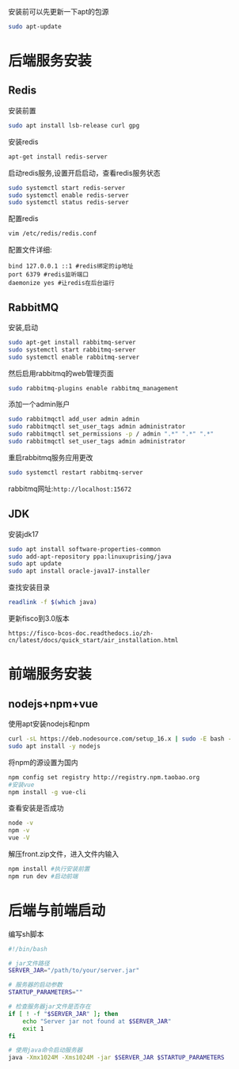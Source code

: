 安装前可以先更新一下apt的包源

```sh
sudo apt-update
```

# 后端服务安装

## Redis

安装前置

```sh
sudo apt install lsb-release curl gpg
```

安装redis

```sh
apt-get install redis-server
```

启动redis服务,设置开启启动，查看redis服务状态

```sh
sudo systemctl start redis-server
sudo systemctl enable redis-server
sudo systemctl status redis-server
```

配置redis

```sh
vim /etc/redis/redis.conf
```

配置文件详细:

```
bind 127.0.0.1 ::1 #redis绑定的ip地址
port 6379 #redis监听端口
daemonize yes #让redis在后台运行
```

## RabbitMQ

安装,启动

```sh
sudo apt-get install rabbitmq-server
sudo systemctl start rabbitmq-server
sudo systemctl enable rabbitmq-server
```

然后启用rabbitmq的web管理页面

```sh
sudo rabbitmq-plugins enable rabbitmq_management
```

添加一个admin账户

```sh
sudo rabbitmqctl add_user admin admin
sudo rabbitmqctl set_user_tags admin administrator
sudo rabbitmqctl set_permissions -p / admin ".*" ".*" ".*"
sudo rabbitmqctl set_user_tags admin administrator
```

重启rabbitmq服务应用更改

```sh
sudo systemctl restart rabbitmq-server
```

rabbitmq网址:`http://localhost:15672`

## JDK

安装jdk17

```sh
sudo apt install software-properties-common
sudo add-apt-repository ppa:linuxuprising/java
sudo apt update
sudo apt install oracle-java17-installer
```

查找安装目录

```sh
readlink -f $(which java)
```

更新fisco到3.0版本

```url
https://fisco-bcos-doc.readthedocs.io/zh-cn/latest/docs/quick_start/air_installation.html
```

# 前端服务安装

## nodejs+npm+vue

使用apt安装nodejs和npm

```sh
curl -sL https://deb.nodesource.com/setup_16.x | sudo -E bash -
sudo apt install -y nodejs
```

将npm的源设置为国内

```sh
npm config set registry http://registry.npm.taobao.org
#安装vue
npm install -g vue-cli
```

查看安装是否成功

```sh
node -v
npm -v
vue -V
```

解压front.zip文件，进入文件内输入

```sh
npm install #执行安装前置
npm run dev #启动前端
```

# 后端与前端启动

编写sh脚本

```sh
#!/bin/bash

# jar文件路径
SERVER_JAR="/path/to/your/server.jar"

# 服务器的启动参数
STARTUP_PARAMETERS=""

# 检查服务器jar文件是否存在
if [ ! -f "$SERVER_JAR" ]; then
    echo "Server jar not found at $SERVER_JAR"
    exit 1
fi

# 使用java命令启动服务器
java -Xmx1024M -Xms1024M -jar $SERVER_JAR $STARTUP_PARAMETERS
```

